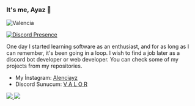 ### It's me, Ayaz 👋

<img src="https://komarev.com/ghpvc/?username=Valencie&label=Profile%20Viewers&color=37fa3f" alt="Valencia" />

[![Discord Presence](https://lanyard-profile-readme.vercel.app/api/773509653299855361?theme=light&bg=1c1c1c&animated=false&hideDiscrim=false&borderRadius=30px)](https://discord.com/users/773509653299855361)

One day I started learning software as an enthusiast, and for as long as I can remember, it's been going in a loop. I wish to find a job later as a discord bot developer or web developer. You can check some of my projects from my repositories.

- My İnstagram: [Alenciayz](https://www.instagram.com/alenciayz/)
- Discord Sunucum: [V A L O R](https://discord.gg/rsSJU64g79)

<a href="https://github.com/Valencia">
  <img src="https://github-readme-stats.vercel.app/api?username=Valencia&count_private=true&hide_border=true&show_icons=true&include_all_commits=true&bg_color=0d1117&title_color=df761c&text_color=FFFFFF&icon_color=df761c">
<img src="https://github-readme-stats.vercel.app/api/top-langs/?username=Valencia&layout=compact&theme=nord&hide_border=true&bg_color=0d1117&border_radius=6&title_color=df761c">
</a>
